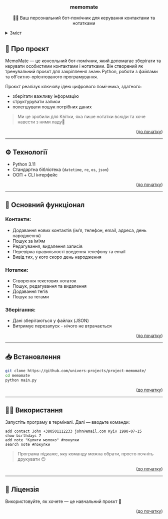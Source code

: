 <a id="readme-top"></a>

<!-- PROJECT -->
  <h3 align="center">memomate</h3>
  <p align="center">
    👩‍💻 Ваш персональний бот-помічник для керування контактами та нотатками
  </p>
</div>

<!-- TABLE OF CONTENTS -->
<details>
  <summary>Зміст</summary>
  <ol>
    <li><a href="#about-the-project">Про проєкт</a></li>
    <li><a href="#built-with">Технології</a></li>
    <li><a href="#features">Функціонал</a></li>
    <li><a href="#installation">Встановлення</a></li>
    <li><a href="#usage">Використання</a></li>
    <li><a href="#license">Ліцензія</a></li>
  </ol>
</details>

## 📌 Про проєкт

MemoMate — це консольний бот-помічник, який допомагає зберігати та керувати особистими контактами і нотатками. Він створений як тренувальний проєкт для закріплення знань Python, роботи з файлами та об'єктно-орієнтованого програмування.

Проєкт реалізує ключову ідею цифрового помічника, здатного:
- зберігати важливу інформацію
- структурувати записи
- полегшувати пошук потрібних даних

> Ми це зробили для Квітки, яка пише нотатки всюди та хоче навести з ними ладу🌸

<p align="right">(<a href="#readme-top">до початку</a>)</p>

---

## ⚙️ Технології

- Python 3.11
- Стандартна бібліотека (`datetime`, `re`, `os`, `json`)
- ООП + CLI інтерфейс

<p align="right">(<a href="#readme-top">до початку</a>)</p>

---

## 🚀 Основний функціонал

### Контакти:
- Додавання нових контактів (ім’я, телефон, email, адреса, день народження)
- Пошук за ім’ям
- Редагування, видалення записів
- Перевірка правильності введення телефону та email
- Вивід тих, у кого скоро день народження

### Нотатки:
- Створення текстових нотаток
- Пошук, редагування та видалення
- Додавання тегів
- Пошук за тегами

### Зберігання:
- Дані зберігаються у файлах (JSON)
- Витримує перезапуск - нічого не втрачається

<p align="right">(<a href="#readme-top">до початку</a>)</p>

---

## 📥 Встановлення

```bash
git clone https://github.com/univers-projects/project-memomate/
cd memomate
python main.py
```

<p align="right">(<a href="#readme-top">до початку</a>)</p>

---

## 🧑‍💻 Використання

Запустіть програму в терміналі. Далі — вводьте команди:

```plaintext
add contact John +380501112233 john@email.com Kyiv 1990-07-15
show birthdays 7
add note "Купити молоко" #покупки
search note #покупки
```

> Програма підкаже, яку команду можна обрати, просто почніть друкувати 😉

<p align="right">(<a href="#readme-top">до початку</a>)</p>

---

## 📄 Ліцензія

Використовуйте, як хочете — це навчальний проєкт 💙

<p align="right">(<a href="#readme-top">до початку</a>)</p>